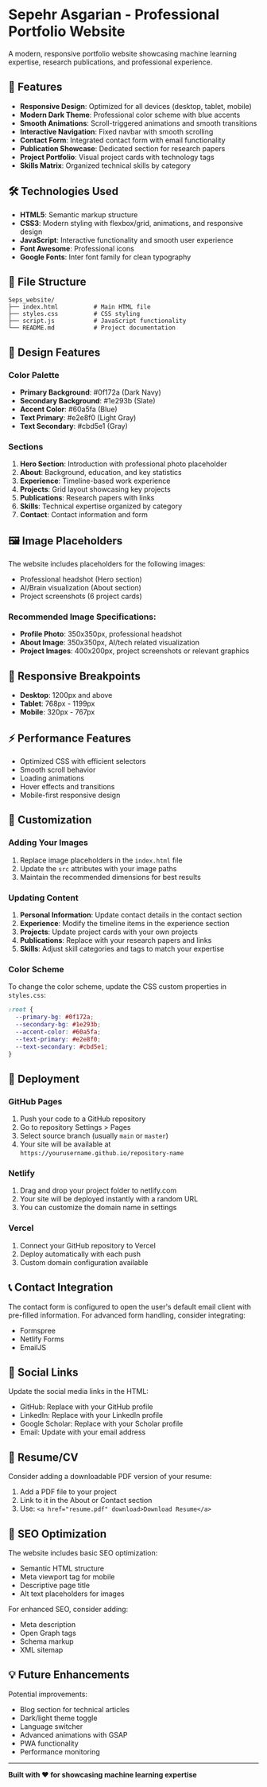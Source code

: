 # Sepehr Asgarian - Professional Portfolio Website

A modern, responsive portfolio website showcasing machine learning expertise, research publications, and professional experience.

## 🚀 Features

- **Responsive Design**: Optimized for all devices (desktop, tablet, mobile)
- **Modern Dark Theme**: Professional color scheme with blue accents
- **Smooth Animations**: Scroll-triggered animations and smooth transitions
- **Interactive Navigation**: Fixed navbar with smooth scrolling
- **Contact Form**: Integrated contact form with email functionality
- **Publication Showcase**: Dedicated section for research papers
- **Project Portfolio**: Visual project cards with technology tags
- **Skills Matrix**: Organized technical skills by category

## 🛠️ Technologies Used

- **HTML5**: Semantic markup structure
- **CSS3**: Modern styling with flexbox/grid, animations, and responsive design
- **JavaScript**: Interactive functionality and smooth user experience
- **Font Awesome**: Professional icons
- **Google Fonts**: Inter font family for clean typography

## 📁 File Structure

```
Seps_website/
├── index.html          # Main HTML file
├── styles.css          # CSS styling
├── script.js           # JavaScript functionality
└── README.md           # Project documentation
```

## 🎨 Design Features

### Color Palette
- **Primary Background**: #0f172a (Dark Navy)
- **Secondary Background**: #1e293b (Slate)
- **Accent Color**: #60a5fa (Blue)
- **Text Primary**: #e2e8f0 (Light Gray)
- **Text Secondary**: #cbd5e1 (Gray)

### Sections
1. **Hero Section**: Introduction with professional photo placeholder
2. **About**: Background, education, and key statistics
3. **Experience**: Timeline-based work experience
4. **Projects**: Grid layout showcasing key projects
5. **Publications**: Research papers with links
6. **Skills**: Technical expertise organized by category
7. **Contact**: Contact information and form

## 🖼️ Image Placeholders

The website includes placeholders for the following images:
- Professional headshot (Hero section)
- AI/Brain visualization (About section)
- Project screenshots (6 project cards)

### Recommended Image Specifications:
- **Profile Photo**: 350x350px, professional headshot
- **About Image**: 350x350px, AI/tech related visualization
- **Project Images**: 400x200px, project screenshots or relevant graphics

## 📱 Responsive Breakpoints

- **Desktop**: 1200px and above
- **Tablet**: 768px - 1199px
- **Mobile**: 320px - 767px

## ⚡ Performance Features

- Optimized CSS with efficient selectors
- Smooth scroll behavior
- Loading animations
- Hover effects and transitions
- Mobile-first responsive design

## 🔧 Customization

### Adding Your Images
1. Replace image placeholders in the `index.html` file
2. Update the `src` attributes with your image paths
3. Maintain the recommended dimensions for best results

### Updating Content
1. **Personal Information**: Update contact details in the contact section
2. **Experience**: Modify the timeline items in the experience section
3. **Projects**: Update project cards with your own projects
4. **Publications**: Replace with your research papers and links
5. **Skills**: Adjust skill categories and tags to match your expertise

### Color Scheme
To change the color scheme, update the CSS custom properties in `styles.css`:
```css
:root {
  --primary-bg: #0f172a;
  --secondary-bg: #1e293b;
  --accent-color: #60a5fa;
  --text-primary: #e2e8f0;
  --text-secondary: #cbd5e1;
}
```

## 🚀 Deployment

### GitHub Pages
1. Push your code to a GitHub repository
2. Go to repository Settings > Pages
3. Select source branch (usually `main` or `master`)
4. Your site will be available at `https://yourusername.github.io/repository-name`

### Netlify
1. Drag and drop your project folder to netlify.com
2. Your site will be deployed instantly with a random URL
3. You can customize the domain name in settings

### Vercel
1. Connect your GitHub repository to Vercel
2. Deploy automatically with each push
3. Custom domain configuration available

## 📞 Contact Integration

The contact form is configured to open the user's default email client with pre-filled information. For advanced form handling, consider integrating:
- Formspree
- Netlify Forms
- EmailJS

## 🔗 Social Links

Update the social media links in the HTML:
- GitHub: Replace with your GitHub profile
- LinkedIn: Replace with your LinkedIn profile  
- Google Scholar: Replace with your Scholar profile
- Email: Update with your email address

## 📄 Resume/CV

Consider adding a downloadable PDF version of your resume:
1. Add a PDF file to your project
2. Link to it in the About or Contact section
3. Use: `<a href="resume.pdf" download>Download Resume</a>`

## 🎯 SEO Optimization

The website includes basic SEO optimization:
- Semantic HTML structure
- Meta viewport tag for mobile
- Descriptive page title
- Alt text placeholders for images

For enhanced SEO, consider adding:
- Meta description
- Open Graph tags
- Schema markup
- XML sitemap

## 💡 Future Enhancements

Potential improvements:
- Blog section for technical articles
- Dark/light theme toggle
- Language switcher
- Advanced animations with GSAP
- PWA functionality
- Performance monitoring

---

**Built with ❤️ for showcasing machine learning expertise**
